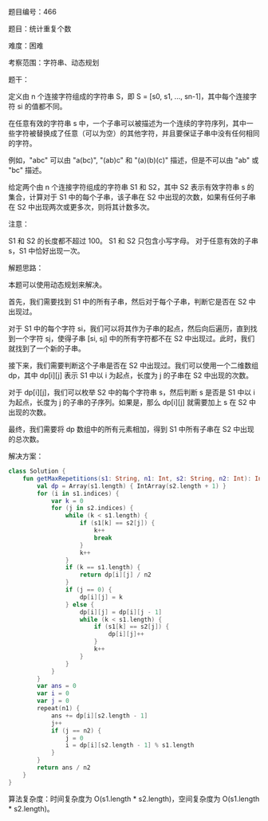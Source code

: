 题目编号：466

题目：统计重复个数

难度：困难

考察范围：字符串、动态规划

题干：

定义由 n 个连接字符组成的字符串 S，即 S = [s0, s1, ..., sn-1]，其中每个连接字符 si 的值都不同。

在任意有效的字符串 s 中，一个子串可以被描述为一个连续的字符序列，其中一些字符被替换成了任意（可以为空）的其他字符，并且要保证子串中没有任何相同的字符。

例如，"abc" 可以由 "a(bc)", "(ab)c" 和 "(a)(b)(c)" 描述，但是不可以由 "ab" 或 "bc" 描述。

给定两个由 n 个连接字符组成的字符串 S1 和 S2，其中 S2 表示有效字符串 s 的集合，计算对于 S1 中的每个子串，该子串在 S2 中出现的次数，如果有任何子串在 S2 中出现两次或更多次，则将其计数多次。

注意：

S1 和 S2 的长度都不超过 100。
S1 和 S2 只包含小写字母。
对于任意有效的子串 s，S1 中恰好出现一次。

解题思路：

本题可以使用动态规划来解决。

首先，我们需要找到 S1 中的所有子串，然后对于每个子串，判断它是否在 S2 中出现过。

对于 S1 中的每个字符 si，我们可以将其作为子串的起点，然后向后遍历，直到找到一个字符 sj，使得子串 [si, sj] 中的所有字符都不在 S2 中出现过。此时，我们就找到了一个新的子串。

接下来，我们需要判断这个子串是否在 S2 中出现过。我们可以使用一个二维数组 dp，其中 dp[i][j] 表示 S1 中以 i 为起点，长度为 j 的子串在 S2 中出现的次数。

对于 dp[i][j]，我们可以枚举 S2 中的每个字符串 s，然后判断 s 是否是 S1 中以 i 为起点，长度为 j 的子串的子序列。如果是，那么 dp[i][j] 就需要加上 s 在 S2 中出现的次数。

最终，我们需要将 dp 数组中的所有元素相加，得到 S1 中所有子串在 S2 中出现的总次数。

解决方案：

```kotlin
class Solution {
    fun getMaxRepetitions(s1: String, n1: Int, s2: String, n2: Int): Int {
        val dp = Array(s1.length) { IntArray(s2.length + 1) }
        for (i in s1.indices) {
            var k = 0
            for (j in s2.indices) {
                while (k < s1.length) {
                    if (s1[k] == s2[j]) {
                        k++
                        break
                    }
                    k++
                }
                if (k == s1.length) {
                    return dp[i][j] / n2
                }
                if (j == 0) {
                    dp[i][j] = k
                } else {
                    dp[i][j] = dp[i][j - 1]
                    while (k < s1.length) {
                        if (s1[k] == s2[j]) {
                            dp[i][j]++
                        }
                        k++
                    }
                }
            }
        }
        var ans = 0
        var i = 0
        var j = 0
        repeat(n1) {
            ans += dp[i][s2.length - 1]
            j++
            if (j == n2) {
                j = 0
                i = dp[i][s2.length - 1] % s1.length
            }
        }
        return ans / n2
    }
}
```

算法复杂度：时间复杂度为 O(s1.length * s2.length)，空间复杂度为 O(s1.length * s2.length)。